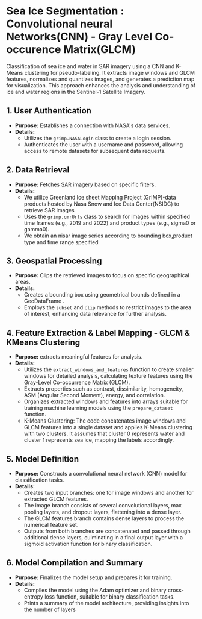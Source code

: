 # Sea Ice Segmentation : Convolutional neural Networks(CNN) - Gray Level Co-occurence Matrix(GLCM)
Classification of sea ice and water in SAR imagery using a CNN and K-Means clustering for pseudo-labeling. It extracts image windows and GLCM features, normalizes and quantizes images, and generates a prediction map for visualization. This approach enhances the analysis and understanding of ice and water regions in the Sentinel-1 Satellite Imagery.

## 1. User Authentication
- **Purpose:** Establishes a connection with NASA's data services.
- **Details:** 
  - Utilizes the `grimp.NASALogin` class to create a login session.
  - Authenticates the user with a username and password, allowing access to remote datasets for subsequent data requests.

## 2. Data Retrieval
- **Purpose:** Fetches SAR imagery based on specific filters. 
- **Details:**
  - We utilize Greenland Ice sheet Mapping Project (GrIMP)-data products hosted by Nasa Snow and Ice Data Center(NSIDC) to retrieve SAR images
  - Uses the `grimp.cmrUrls` class to search for images within specified time frames (e.g., 2019 and 2022) and product types (e.g., sigma0 or gamma0).
  - We obtain an nisar image series according to bounding box,product type and time range specified

## 3. Geospatial Processing
- **Purpose:** Clips the retrieved images to focus on specific geographical areas.
- **Details:**
  - Creates a bounding box using geometrical bounds defined in a GeoDataFrame .
  - Employs the `subset` and `clip` methods to restrict images to the area of interest, enhancing data relevance for further analysis.

## 4. Feature Extraction & Label Mapping - GLCM & KMeans Clustering
- **Purpose:** extracts meaningful features for analysis.
- **Details:**
  - Utilizes the `extract_windows_and_features` function to create smaller windows for detailed analysis, calculating texture features using the Gray-Level Co-occurrence Matrix (GLCM).
  - Extracts properties such as contrast, dissimilarity, homogeneity, ASM (Angular Second Moment), energy, and correlation.
  - Organizes extracted windows and features into arrays suitable for training machine learning models using the `prepare_dataset` function.
  - K-Means Clustering: The code concatenates image windows and GLCM features into a single dataset and applies K-Means clustering with two clusters. It assumes that cluster 0 represents water and cluster 1 represents sea ice, mapping the labels accordingly.

## 5. Model Definition
- **Purpose:** Constructs a convolutional neural network (CNN) model for classification tasks.
- **Details:**
  - Creates two input branches: one for image windows and another for extracted GLCM features.
  - The image branch consists of several convolutional layers, max pooling layers, and dropout layers, flattening into a dense layer.
  - The GLCM features branch contains dense layers to process the numerical feature set.
  - Outputs from both branches are concatenated and passed through additional dense layers, culminating in a final output layer with a sigmoid activation function for binary classification.

## 6. Model Compilation and Summary
- **Purpose:** Finalizes the model setup and prepares it for training.
- **Details:**
  - Compiles the model using the Adam optimizer and binary cross-entropy loss function, suitable for binary classification tasks.
  - Prints a summary of the model architecture, providing insights into the number of layers
